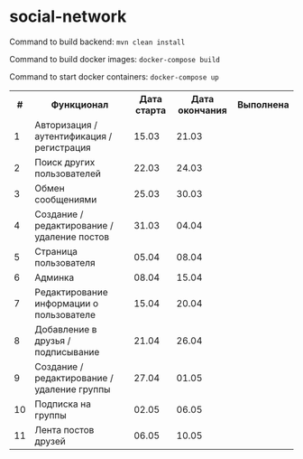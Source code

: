 # social-network

Command to build backend: `mvn clean install`

Command to build docker images: `docker-compose build`

Command to start docker containers: `docker-compose up`

<table>
  <tr>
    <th>#</th>
    <th>Функционал</th>
    <th>Дата старта</th>
    <th>Дата окончания</th>
    <th>Выполнена</th>
  </tr>
  <tr>
    <td>1</td>
    <td>Авторизация / аутентификация / регистрация</td>
    <td>15.03</td>
    <td>21.03</td>
    <td></td>
  </tr>
  <tr>
    <td>2</td>
    <td>Поиск других пользователей</td>
    <td>22.03</td>
    <td>24.03</td>
    <td></td>
  </tr>
  <tr>
    <td>3</td>
    <td>Обмен сообщениями</td>
    <td>25.03</td>
    <td>30.03</td>
    <td></td>
  </tr>
  <tr>
    <td>4</td>
    <td>Создание / редактирование / удаление постов</td>
    <td>31.03</td>
    <td>04.04</td>
    <td></td>
  </tr>
  <tr>
    <td>5</td>
    <td>Страница пользователя</td>
    <td>05.04</td>
    <td>08.04</td>
    <td></td>
  </tr>
  <tr>
    <td>6</td>
    <td>Админка</td>
    <td>08.04</td>
    <td>15.04</td>
    <td></td>
  </tr>
  <tr>
    <td>7</td>
    <td>Редактирование информации о пользователе</td>
    <td>15.04</td>
    <td>20.04</td>
    <td></td>
  </tr>
  <tr>
    <td>8</td>
    <td>Добавление в друзья / подписывание</td>
    <td>21.04</td>
    <td>26.04</td>
    <td></td>
  </tr>
  <tr>
    <td>9</td>
    <td>Создание / редактирование / удаление группы</td>
    <td>27.04</td>
    <td>01.05</td>
    <td></td>
  </tr>
  <tr>
    <td>10</td>
    <td>Подписка на группы</td>
    <td>02.05</td>
    <td>06.05</td>
    <td></td>
  </tr>
  <tr>
    <td>11</td>
    <td>Лента постов друзей</td>
    <td>06.05</td>
    <td>10.05</td>
    <td></td>
  </tr>
</table>
